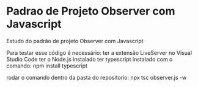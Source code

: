 # Padrao de Projeto Observer com Javascript
Estudo do padrão de projeto Observer com Javascript

Para testar esse código é necessário:
ter a extensão LiveServer no Visual Studio Code
ter o Node.js instalado
ter typescript instalado com o comando: npm install typescript

rodar o comando dentro da pasta do repositorio:
npx tsc observer.js -w
